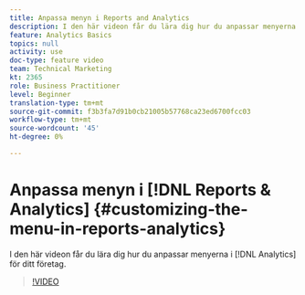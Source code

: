 ```yaml
---
title: Anpassa menyn i Reports and Analytics
description: I den här videon får du lära dig hur du anpassar menyerna i Analytics för ditt företag.
feature: Analytics Basics
topics: null
activity: use
doc-type: feature video
team: Technical Marketing
kt: 2365
role: Business Practitioner
level: Beginner
translation-type: tm+mt
source-git-commit: f3b3fa7d91b0cb21005b57768ca23ed6700fcc03
workflow-type: tm+mt
source-wordcount: '45'
ht-degree: 0%

---
```



# Anpassa menyn i [!DNL Reports & Analytics] {#customizing-the-menu-in-reports-analytics}

I den här videon får du lära dig hur du anpassar menyerna i [!DNL Analytics] för ditt företag.

>[!VIDEO](https://video.tv.adobe.com/v/25457/?quality=12)
